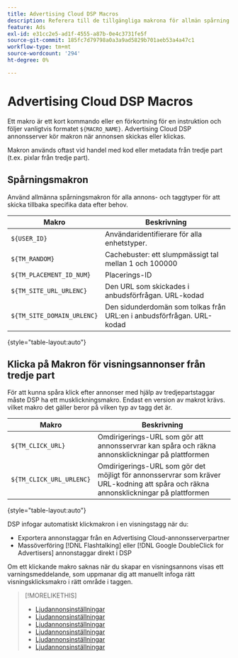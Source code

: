 ```yaml
---
title: Advertising Cloud DSP Macros
description: Referera till de tillgängliga makrona för allmän spårning och för att spåra klick på visningsannonser från tredje part.
feature: Ads
exl-id: e31cc2e5-ad1f-4555-a87b-0e4c3731fe5f
source-git-commit: 185fc7d79798a0a3a9ad5829b701aeb53a4a47c1
workflow-type: tm+mt
source-wordcount: '294'
ht-degree: 0%

---
```


# Advertising Cloud DSP Macros

Ett makro är ett kort kommando eller en förkortning för en instruktion och följer vanligtvis formatet `${MACRO_NAME}`. Advertising Cloud DSP annonsserver kör makron när annonsen skickas eller klickas.

Makron används oftast vid handel med kod eller metadata från tredje part (t.ex. pixlar från tredje part).

## Spårningsmakron

Använd allmänna spårningsmakron för alla annons- och taggtyper för att skicka tillbaka specifika data efter behov.

| Makro | Beskrivning |
| --------------- | ---------------------- |
| `${USER_ID}` | Användaridentifierare för alla enhetstyper. |
| `${TM_RANDOM}` | Cachebuster: ett slumpmässigt tal mellan 1 och 100000 |
| `${TM_PLACEMENT_ID_NUM}` | Placerings-ID |
| `${TM_SITE_URL_URLENC}` | Den URL som skickades i anbudsförfrågan. URL-kodad |
| `${TM_SITE_DOMAIN_URLENC}` | Den sidunderdomän som tolkas från URL:en i anbudsförfrågan. URL-kodad |

{style=&quot;table-layout:auto&quot;}

## Klicka på Makron för visningsannonser från tredje part

För att kunna spåra klick efter annonser med hjälp av tredjepartstaggar måste DSP ha ett musklickningsmakro. Endast en version av makrot krävs. vilket makro det gäller beror på vilken typ av tagg det är.

| Makro | Beskrivning |
| --------------- | ---------------------- |
| `${TM_CLICK_URL}` | Omdirigerings-URL som gör att annonsservrar kan spåra och räkna annonsklickningar på plattformen |
| `${TM_CLICK_URL_URLENC}` | Omdirigerings-URL som gör det möjligt för annonsservrar som kräver URL-kodning att spåra och räkna annonsklickningar på plattformen |

{style=&quot;table-layout:auto&quot;}

DSP infogar automatiskt klickmakron i en visningstagg när du:

* Exportera annonstaggar från en Advertising Cloud-annonsserverpartner <!-- [Needs PM confirmation.] -->
* Massöverföring [!DNL Flashtalking] eller [!DNL Google DoubleClick for Advertisers] annonstaggar direkt i DSP

Om ett klickande makro saknas när du skapar en visningsannons visas ett varningsmeddelande, som uppmanar dig att manuellt infoga rätt visningsklicksmakro i rätt område i taggen.

>[!MORELIKETHIS]
>
>* [Ljudannonsinställningar](/help/dsp/campaign-management/ads/ad-settings-audio.md)
>* [Ljudannonsinställningar](/help/dsp/campaign-management/ads/ad-settings-connected-tv.md)
>* [Ljudannonsinställningar](/help/dsp/campaign-management/ads/ad-settings-display.md)
>* [Ljudannonsinställningar](/help/dsp/campaign-management/ads/ad-settings-mobile.md)
>* [Ljudannonsinställningar](/help/dsp/campaign-management/ads/ad-settings-native.md)
>* [Ljudannonsinställningar](/help/dsp/campaign-management/ads/ad-settings-pre-roll.md)

